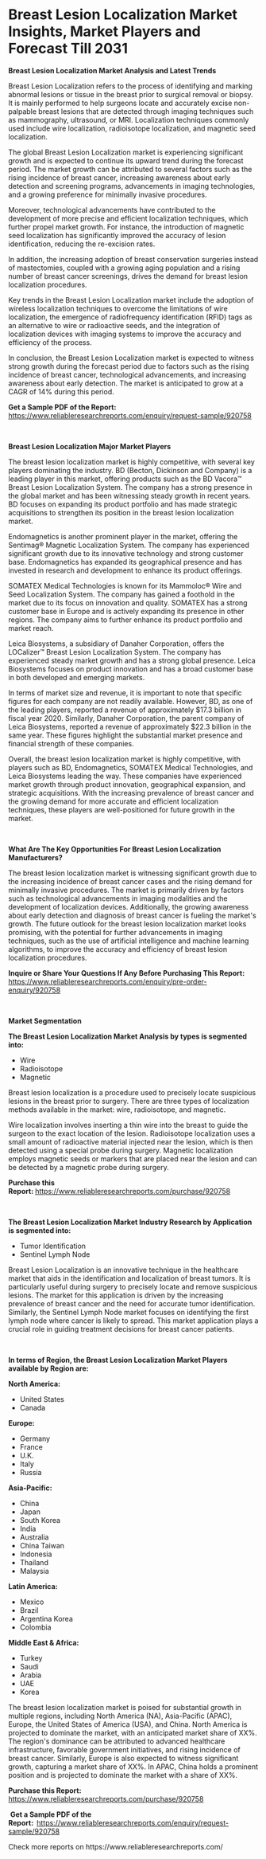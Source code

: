 <p><h1>Breast Lesion Localization Market Insights, Market Players and Forecast Till 2031</h1></p><p><strong>Breast Lesion Localization Market Analysis and Latest Trends</strong></p>
<p><p>Breast Lesion Localization refers to the process of identifying and marking abnormal lesions or tissue in the breast prior to surgical removal or biopsy. It is mainly performed to help surgeons locate and accurately excise non-palpable breast lesions that are detected through imaging techniques such as mammography, ultrasound, or MRI. Localization techniques commonly used include wire localization, radioisotope localization, and magnetic seed localization.</p><p>The global Breast Lesion Localization market is experiencing significant growth and is expected to continue its upward trend during the forecast period. The market growth can be attributed to several factors such as the rising incidence of breast cancer, increasing awareness about early detection and screening programs, advancements in imaging technologies, and a growing preference for minimally invasive procedures.</p><p>Moreover, technological advancements have contributed to the development of more precise and efficient localization techniques, which further propel market growth. For instance, the introduction of magnetic seed localization has significantly improved the accuracy of lesion identification, reducing the re-excision rates.</p><p>In addition, the increasing adoption of breast conservation surgeries instead of mastectomies, coupled with a growing aging population and a rising number of breast cancer screenings, drives the demand for breast lesion localization procedures.</p><p>Key trends in the Breast Lesion Localization market include the adoption of wireless localization techniques to overcome the limitations of wire localization, the emergence of radiofrequency identification (RFID) tags as an alternative to wire or radioactive seeds, and the integration of localization devices with imaging systems to improve the accuracy and efficiency of the process.</p><p>In conclusion, the Breast Lesion Localization market is expected to witness strong growth during the forecast period due to factors such as the rising incidence of breast cancer, technological advancements, and increasing awareness about early detection. The market is anticipated to grow at a CAGR of 14% during this period.</p></p>
<p><strong>Get a Sample PDF of the Report:&nbsp;</strong> <a href="https://www.reliableresearchreports.com/enquiry/request-sample/920758">https://www.reliableresearchreports.com/enquiry/request-sample/920758</a></p>
<p>&nbsp;</p>
<p><strong>Breast Lesion Localization Major Market Players</strong></p>
<p><p>The breast lesion localization market is highly competitive, with several key players dominating the industry. BD (Becton, Dickinson and Company) is a leading player in this market, offering products such as the BD Vacora™ Breast Lesion Localization System. The company has a strong presence in the global market and has been witnessing steady growth in recent years. BD focuses on expanding its product portfolio and has made strategic acquisitions to strengthen its position in the breast lesion localization market.</p><p>Endomagnetics is another prominent player in the market, offering the Sentimag® Magnetic Localization System. The company has experienced significant growth due to its innovative technology and strong customer base. Endomagnetics has expanded its geographical presence and has invested in research and development to enhance its product offerings.</p><p>SOMATEX Medical Technologies is known for its Mammoloc® Wire and Seed Localization System. The company has gained a foothold in the market due to its focus on innovation and quality. SOMATEX has a strong customer base in Europe and is actively expanding its presence in other regions. The company aims to further enhance its product portfolio and market reach.</p><p>Leica Biosystems, a subsidiary of Danaher Corporation, offers the LOCalizer™ Breast Lesion Localization System. The company has experienced steady market growth and has a strong global presence. Leica Biosystems focuses on product innovation and has a broad customer base in both developed and emerging markets.</p><p>In terms of market size and revenue, it is important to note that specific figures for each company are not readily available. However, BD, as one of the leading players, reported a revenue of approximately $17.3 billion in fiscal year 2020. Similarly, Danaher Corporation, the parent company of Leica Biosystems, reported a revenue of approximately $22.3 billion in the same year. These figures highlight the substantial market presence and financial strength of these companies.</p><p>Overall, the breast lesion localization market is highly competitive, with players such as BD, Endomagnetics, SOMATEX Medical Technologies, and Leica Biosystems leading the way. These companies have experienced market growth through product innovation, geographical expansion, and strategic acquisitions. With the increasing prevalence of breast cancer and the growing demand for more accurate and efficient localization techniques, these players are well-positioned for future growth in the market.</p></p>
<p>&nbsp;</p>
<p><strong>What Are The Key Opportunities For Breast Lesion Localization Manufacturers?</strong></p>
<p><p>The breast lesion localization market is witnessing significant growth due to the increasing incidence of breast cancer cases and the rising demand for minimally invasive procedures. The market is primarily driven by factors such as technological advancements in imaging modalities and the development of localization devices. Additionally, the growing awareness about early detection and diagnosis of breast cancer is fueling the market's growth. The future outlook for the breast lesion localization market looks promising, with the potential for further advancements in imaging techniques, such as the use of artificial intelligence and machine learning algorithms, to improve the accuracy and efficiency of breast lesion localization procedures.</p></p>
<p><strong>Inquire or Share Your Questions If Any Before Purchasing This Report:</strong> <a href="https://www.reliableresearchreports.com/enquiry/pre-order-enquiry/920758">https://www.reliableresearchreports.com/enquiry/pre-order-enquiry/920758</a></p>
<p>&nbsp;</p>
<p><strong>Market Segmentation</strong></p>
<p><strong>The Breast Lesion Localization Market Analysis by types is segmented into:</strong></p>
<p><ul><li>Wire</li><li>Radioisotope</li><li>Magnetic</li></ul></p>
<p><p>Breast lesion localization is a procedure used to precisely locate suspicious lesions in the breast prior to surgery. There are three types of localization methods available in the market: wire, radioisotope, and magnetic. </p><p>Wire localization involves inserting a thin wire into the breast to guide the surgeon to the exact location of the lesion. Radioisotope localization uses a small amount of radioactive material injected near the lesion, which is then detected using a special probe during surgery. Magnetic localization employs magnetic seeds or markers that are placed near the lesion and can be detected by a magnetic probe during surgery.</p></p>
<p><strong>Purchase this Report:&nbsp;</strong><a href="https://www.reliableresearchreports.com/purchase/920758">https://www.reliableresearchreports.com/purchase/920758</a></p>
<p>&nbsp;</p>
<p><strong>The Breast Lesion Localization Market Industry Research by Application is segmented into:</strong></p>
<p><ul><li>Tumor Identification</li><li>Sentinel Lymph Node</li></ul></p>
<p><p>Breast Lesion Localization is an innovative technique in the healthcare market that aids in the identification and localization of breast tumors. It is particularly useful during surgery to precisely locate and remove suspicious lesions. The market for this application is driven by the increasing prevalence of breast cancer and the need for accurate tumor identification. Similarly, the Sentinel Lymph Node market focuses on identifying the first lymph node where cancer is likely to spread. This market application plays a crucial role in guiding treatment decisions for breast cancer patients.</p></p>
<p>&nbsp;</p>
<p><strong>In terms of Region, the Breast Lesion Localization Market Players available by Region are:</strong></p>
<p>
    <p> <strong> North America: </strong>
        <ul>
            <li>United States</li>
            <li>Canada</li>
        </ul>
        </p> 
    <p> <strong> Europe: </strong>
        <ul>
            <li>Germany</li>
            <li>France</li>
            <li>U.K.</li>
            <li>Italy</li>
            <li>Russia</li>
        </ul>
        </p> 
    <p> <strong> Asia-Pacific: </strong>
        <ul>
            <li>China</li>
            <li>Japan</li>
            <li>South Korea</li>
            <li>India</li>
            <li>Australia</li>
            <li>China Taiwan</li>
            <li>Indonesia</li>
            <li>Thailand</li>
            <li>Malaysia</li>
        </ul>
        </p> 
    <p> <strong> Latin America: </strong>
        <ul>
            <li>Mexico</li>
            <li>Brazil</li>
            <li>Argentina Korea</li>
            <li>Colombia</li>
        </ul>
        </p> 
    <p> <strong> Middle East & Africa: </strong>
        <ul>
            <li>Turkey</li>
            <li>Saudi</li>
            <li>Arabia</li>
            <li>UAE</li>
            <li>Korea</li>
        </ul>
    </p>
    </p>
<p><p>The breast lesion localization market is poised for substantial growth in multiple regions, including North America (NA), Asia-Pacific (APAC), Europe, the United States of America (USA), and China. North America is projected to dominate the market, with an anticipated market share of XX%. The region's dominance can be attributed to advanced healthcare infrastructure, favorable government initiatives, and rising incidence of breast cancer. Similarly, Europe is also expected to witness significant growth, capturing a market share of XX%. In APAC, China holds a prominent position and is projected to dominate the market with a share of XX%.</p></p>
<p><strong>Purchase this Report: </strong><a href="https://www.reliableresearchreports.com/purchase/920758">https://www.reliableresearchreports.com/purchase/920758</a></p>
<p>&nbsp;<strong>Get a Sample PDF of the Report:&nbsp;&nbsp;</strong><a href="https://www.reliableresearchreports.com/enquiry/request-sample/920758">https://www.reliableresearchreports.com/enquiry/request-sample/920758</a></p>
<p><strong></strong></p>
<p>Check more reports on https://www.reliableresearchreports.com/</p>